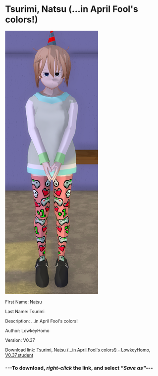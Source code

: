 # Tsurimi, Natsu (...in April Fool's colors!)

<img src = "https://raw.githubusercontent.com/Arbiter1223/Daigaku-Gurashi-Custom-Students/master/Students/Files/Tsurimi%2C%20Natsu%20(...in%20April%20Fool's%20colors!).png">

First Name: Natsu

Last Name: Tsurimi

Description: ...in April Fool's colors!

Author: LowkeyHomo

Version: V0.37

Download link: <a href="https://raw.githubusercontent.com/Arbiter1223/Daigaku-Gurashi-Custom-Students/master/Students/Files/Tsurimi%2C%20Natsu%20(...in%20April%20Fool's%20colors!)%20-%20LowkeyHomo%2C%20V0.37.student">Tsurimi, Natsu (...in April Fool's colors!) - LowkeyHomo, V0.37.student</a>

### ---**To download, _right-click_ the link, and select _"Save as"_**---
